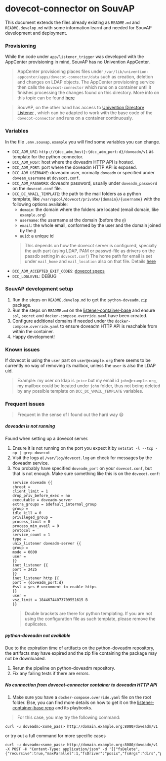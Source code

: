 # dovecot-connector on SouvAP

This document extends the files already existing as `README.md` and
`README.develop.md` with some information learnt and needed for SouvAP
development and deployment.

### Provisioning

While the code under `app/listener_trigger` was developed with the AppCenter
provisioning in mind, SouvAP has no Univention AppCenter.

> AppCenter provisioning places files under `/var/lib/univention-appcenter/apps/dovecot-connector/data`
> such as creation, deletion and changes on LDAP objects. The AppCenter
> provisioning service then calls the `dovecot-connector` which runs on a
> container until it finishes processing the changes found on this directory.
> More info on this topic can be found [here](https://docs.software-univention.de/app-center/5.0/en/identity_management.html#provisioning)

> SouvAP, on the other hand has access to
> [Univention Directory Listener](https://docs.software-univention.de/developer-reference/5.0/en/listener/index.html)
> , which can be adapted to work with the base code of the `dovecot-connector`
and runs on a container continuously.


### Variables

In the file `.env.souvap.example` you will find some variables you can change.
* `DCC_ADM_URI`: `http://{dcc_adm_host}:{dcc_adm_port:d}/doveadm/v1` as template for the python connector.
* `DCC_ADM_HOST`: host where the doveadm HTTP API is hosted.
* `DCC_ADM_PORT`: port where the doveadm HTTP API is exposed.
* `DCC_ADM_USERNAME`: doveadm user, normally `doveadm` or specified under `doveam_username` at `dovecot.conf`.
* `DCC_ADM_PASSWORD`: doveadm password, usually under `doveadm_password` on the `dovecot.conf` file.
* `DCC_DC_VMAIL_TEMPLATE`: the path to the mail folders as a python template, like `/var/spool/dovecot/private/{domain}/{username}` with the following options available:
    * `domain`: the domain where the folders are located (email domain, like `example.org`)
    * `username`: the username at the domain (before the `@`)
    * `email`: the whole email, conformed by the user and the domain joined by the `@`
    * `uuid`: a unique id
    > This depends on how the dovecot server is configured, specially the auth part
    > (using LDAP, PAM or passwd-file as drivers on the passdb setting in `dovecot.conf`)
    > The home path for email is set under `mail_home` and `mail_location` also on that file.
    > Details [here](https://doc.dovecot.org/configuration_manual/mail_location/#mail-location-settings)
* `DCC_ADM_ACCEPTED_EXIT_CODES`: [dovecot specs](https://doc.dovecot.org/admin_manual/error_codes/)
* `DCC_LOGLEVEL`: DEBUG


### SouvAP development setup

1. Run the steps on `README.develop.md` to get the `python-doveadm.zip` package.
2. Run the steps on `README.md` on the [listener-container-base](https://git.knut.univention.de/univention/customers/dataport/upx/container-listener-base) and ensure `ssl`, `secret` and `docker-compose.override.yaml` have been created.
3. Configure additional domains if needed under the `docker-compose.override.yaml` to ensure doveadm HTTP API is reachable from within the container.
4. Happy development!

### Known issues

If dovecot is using the `user` part on `user@example.org` there seems to be
currently no way of removing its mailbox, unless the `user` is also the LDAP uid.

> Example: my user on ldap is `jnice` but my email id `john@example.org`, my
> mailbox could be located under `john` folder, thus not being deleted by
> any possible template on `DCC_DC_VMAIL_TEMPLATE` variables.

### Frequent issues

> Frequent in the sense of I found out the hard way 😃

##### doveadm is not running

Found when setting up a dovecot server.

1. Ensure it is not running on the port you expect it by `netstat -l --tcp -np | grep dovecot`
2. Visit the logs at `/var/log/dovecot.log` an check for messages by the doveadm service.
3. You probably have specified `doveadm_port` on your `dovecot.conf`, but that is not enough. Make sure something like this is on the `dovecot.conf`:
    ```
    service doveadm {{
    chroot =
    client_limit = 1
    drop_priv_before_exec = no
    executable = doveadm-server
    extra_groups = $default_internal_group
    group =
    idle_kill = 0
    privileged_group =
    process_limit = 0
    process_min_avail = 0
    protocol =
    service_count = 1
    type =
    unix_listener doveadm-server {{
    group =
    mode = 0600
    user =
    }}
    inet_listener {{
    port = 2425
    }}
    inet_listener http {{
    port = {doveadm_port:d}
    #ssl = yes # uncomment to enable https
    }}
    user =
    vsz_limit = 18446744073709551615 B
    }}
    ```
    > Double brackets are there for python templating. If you are not using the
    > configuration file as such template, please remove the duplicates.

##### python-doveadm not available

Due to the expiration time of artifacts on the python-doveadm repository,
the artifacts may have expired and the zip file containing the package may not
be downloaded.
1. Rerun the pipeline on python-doveadm repository.
2. Fix any failing tests if there are errors.

##### No connection from dovecot-connector container to doveadm HTTP API

1. Make sure you have a `docker-compose.override.yaml` file on the root folder. Else, you can find more details on how to get it on the [listener-container-base repo](https://git.knut.univention.de/univention/customers/dataport/upx/container-listener-base) and its playbooks.

> For this case, you may try the following command:
```
curl -u doveadm:<some_pass> http://domain.example.org:8080/doveadm/v1
```
or try out a full command for more specific cases
```
curl -u doveadm:<some_pass> http://domain.example.org:8080/doveadm/v1 -X POST -H "Content-Type: application/json" -d '[["fsDelete",{"recursive":true,"maxParallel":1,"fsDriver":"posix","fsArgs":"dirs","path":"/var/spool/dovecot/private/<some_domain>/<some_user>"},"tag1"]]'
```
